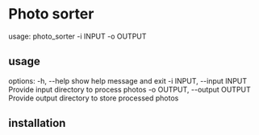 # Photo sorter

usage: photo_sorter -i INPUT -o OUTPUT


## usage

options:
  -h, --help            show help message and exit
  -i INPUT, --input INPUT
                        Provide input directory to process photos
  -o OUTPUT, --output OUTPUT
                        Provide output directory to store processed photos

## installation
